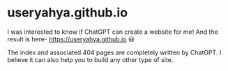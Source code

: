 # useryahya.github.io
I was interested to know if ChatGPT can create a website for me! And the result is here- https://useryahya.github.io 😃

The index and associated 404 pages are completely written by ChatGPT. I believe it can also help you to build any other type of site.

